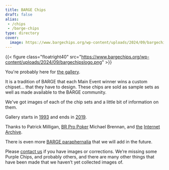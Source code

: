 ```yaml
---
title: BARGE Chips
draft: false
alias: 
 - /chips
 - /barge-chips
type: directory
cover:
  image: https://www.bargechips.org/wp-content/uploads/2024/09/bargechipslogo.png
---
```


{{< figure class="floatright40"
    src="https://www.bargechips.org/wp-content/uploads/2024/09/bargechipslogo.png" >}}

You're probably here for [the gallery](gallery/).

It is a tradition of BARGE that each Main Event winner wins a custom
chipset... that they have to design.  These chips are sold as sample sets as well
as made available to the BARGE community.

We've got images of each of the chip sets and a little bit of information on
them.

Gallery starts in [1993](gallery/1993/) and ends in [2019](gallery/2019/).

Thanks to Patrick Milligan, 
[BR Pro Poker](https://brpropoker.com/)
Michael Brennan,
and 
[the](https://web.archive.org/web/20120811021227/http://bargechips.acesquared.com/)
[Internet](https://web.archive.org/web/20120623142829/http://www.pokerart.com/)
[Archive](https://web.archive.org/web/20180902101041/https://bargechips.org/).

There is even more [BARGE paraphernalia](../paraphernalia/) that we will add in the future. 

Please [contact us](mailto:tim.showalter@gmail.com) if you have images or
corrections. We&#8217;re missing some Purple Chips, and probably others, and
there are many other things that have been made that we haven&#8217;t yet
collected images of.
